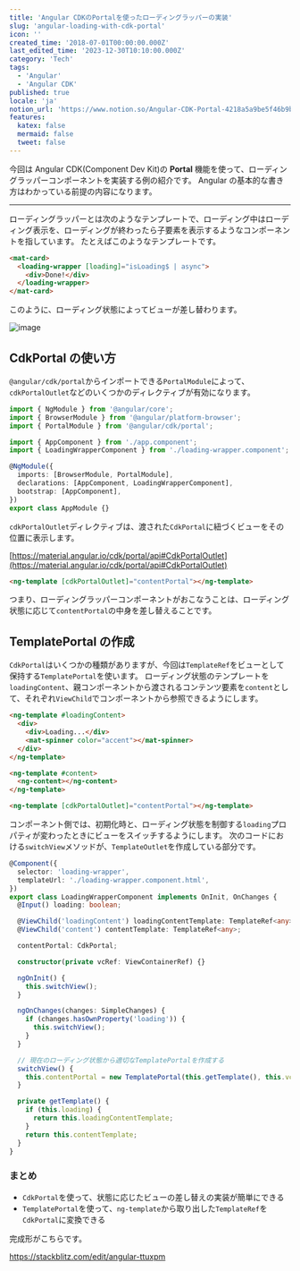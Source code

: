 ```yaml
---
title: 'Angular CDKのPortalを使ったローディングラッパーの実装'
slug: 'angular-loading-with-cdk-portal'
icon: ''
created_time: '2018-07-01T00:00:00.000Z'
last_edited_time: '2023-12-30T10:10:00.000Z'
category: 'Tech'
tags:
  - 'Angular'
  - 'Angular CDK'
published: true
locale: 'ja'
notion_url: 'https://www.notion.so/Angular-CDK-Portal-4218a5a9be5f46b9b852033819cb87da'
features:
  katex: false
  mermaid: false
  tweet: false
---
```


今回は Angular CDK(Component Dev Kit)の **Portal** 機能を使って、ローディングラッパーコンポーネントを実装する例の紹介です。 Angular の基本的な書き方はわかっている前提の内容になります。

---

ローディングラッパーとは次のようなテンプレートで、ローディング中はローディング表示を、ローディングが終わったら子要素を表示するようなコンポーネントを指しています。 たとえばこのようなテンプレートです。

```html
<mat-card>
  <loading-wrapper [loading]="isLoading$ | async">
    <div>Done!</div>
  </loading-wrapper>
</mat-card>
```

このように、ローディング状態によってビューが差し替わります。

![image](https://cdn-ak.f.st-hatena.com/images/fotolife/l/lacolaco/20180701/20180701162327.gif)

## CdkPortal の使い方

`@angular/cdk/portal`からインポートできる`PortalModule`によって、`cdkPortalOutlet`などのいくつかのディレクティブが有効になります。

```ts
import { NgModule } from '@angular/core';
import { BrowserModule } from '@angular/platform-browser';
import { PortalModule } from '@angular/cdk/portal';

import { AppComponent } from './app.component';
import { LoadingWrapperComponent } from './loading-wrapper.component';

@NgModule({
  imports: [BrowserModule, PortalModule],
  declarations: [AppComponent, LoadingWrapperComponent],
  bootstrap: [AppComponent],
})
export class AppModule {}
```

`cdkPortalOutlet`ディレクティブは、渡された`CdkPortal`に紐づくビューをその位置に表示します。

[https://material.angular.io/cdk/portal/api#CdkPortalOutlet](https://material.angular.io/cdk/portal/api#CdkPortalOutlet)

```html
<ng-template [cdkPortalOutlet]="contentPortal"></ng-template>
```

つまり、ローディングラッパーコンポーネントがおこなうことは、ローディング状態に応じて`contentPortal`の中身を差し替えることです。

## TemplatePortal の作成

`CdkPortal`はいくつかの種類がありますが、今回は`TemplateRef`をビューとして保持する`TemplatePortal`を使います。 ローディング状態のテンプレートを`loadingContent`、親コンポーネントから渡されるコンテンツ要素を`content`として、それぞれ`ViewChild`でコンポーネントから参照できるようにします。

```html
<ng-template #loadingContent>
  <div>
    <div>Loading...</div>
    <mat-spinner color="accent"></mat-spinner>
  </div>
</ng-template>

<ng-template #content>
  <ng-content></ng-content>
</ng-template>

<ng-template [cdkPortalOutlet]="contentPortal"></ng-template>
```

コンポーネント側では、初期化時と、ローディング状態を制御する`loading`プロパティが変わったときにビューをスイッチするようにします。 次のコードにおける`switchView`メソッドが、`TemplateOutlet`を作成している部分です。

```ts
@Component({
  selector: 'loading-wrapper',
  templateUrl: './loading-wrapper.component.html',
})
export class LoadingWrapperComponent implements OnInit, OnChanges {
  @Input() loading: boolean;

  @ViewChild('loadingContent') loadingContentTemplate: TemplateRef<any>;
  @ViewChild('content') contentTemplate: TemplateRef<any>;

  contentPortal: CdkPortal;

  constructor(private vcRef: ViewContainerRef) {}

  ngOnInit() {
    this.switchView();
  }

  ngOnChanges(changes: SimpleChanges) {
    if (changes.hasOwnProperty('loading')) {
      this.switchView();
    }
  }

  // 現在のローディング状態から適切なTemplatePortalを作成する
  switchView() {
    this.contentPortal = new TemplatePortal(this.getTemplate(), this.vcRef);
  }

  private getTemplate() {
    if (this.loading) {
      return this.loadingContentTemplate;
    }
    return this.contentTemplate;
  }
}
```

### まとめ

- `CdkPortal`を使って、状態に応じたビューの差し替えの実装が簡単にできる
- `TemplatePortal`を使って、`ng-template`から取り出した`TemplateRef`を`CdkPortal`に変換できる

完成形がこちらです。

https://stackblitz.com/edit/angular-ttuxpm
